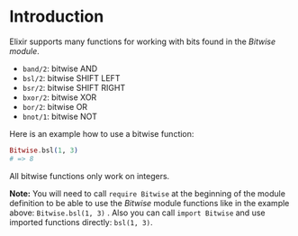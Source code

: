 # Introduction

Elixir supports many functions for working with bits found in the _Bitwise module_.

- `band/2`: bitwise AND
- `bsl/2`: bitwise SHIFT LEFT
- `bsr/2`: bitwise SHIFT RIGHT
- `bxor/2`: bitwise XOR
- `bor/2`: bitwise OR
- `bnot/1`: bitwise NOT

Here is an example how to use a bitwise function:

```elixir
Bitwise.bsl(1, 3)
# => 8
```

All bitwise functions only work on integers.

**Note:** You will need to call `require Bitwise` at the beginning of the module definition to be able to use the _Bitwise_ module functions like in the example above: `Bitwise.bsl(1, 3)` . Also you can call `import Bitwise` and use imported functions directly: `bsl(1, 3)`.

